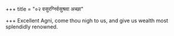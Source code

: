 +++
title = "०२ वसुरग्निर्वसुश्रवा अच्छा"

+++
Excellent Agni, come thou nigh to us, and give us wealth most splendidly renowned.